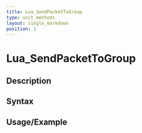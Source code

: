 ```yaml
---
title: Lua_SendPacketToGroup
type: unit_methods
layout: single_markdown
position: 1
---
```


# Lua_SendPacketToGroup

## Description

## Syntax

## Usage/Example


